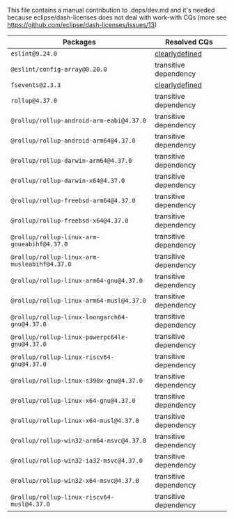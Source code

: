 This file contains a manual contribution to .deps/dev.md and it's needed because eclipse/dash-licenses does not deal with work-with CQs (more see https://github.com/eclipse/dash-licenses/issues/13)

| Packages | Resolved CQs |
| --- | --- |
| `eslint@9.24.0` | [clearlydefined](https://clearlydefined.io/definitions/npm/npmjs/-/eslint/9.21.0) |
| `@eslint/config-array@0.20.0` | transitive dependency |
| `fsevents@2.3.3` | [clearlydefined](https://clearlydefined.io/definitions/npm/npmjs/-/fsevents/2.3.3) |
| `rollup@4.37.0` | transitive dependency |
| `@rollup/rollup-android-arm-eabi@4.37.0` | transitive dependency |
| `@rollup/rollup-android-arm64@4.37.0` | transitive dependency |
| `@rollup/rollup-darwin-arm64@4.37.0` | transitive dependency |
| `@rollup/rollup-darwin-x64@4.37.0` | transitive dependency |
| `@rollup/rollup-freebsd-arm64@4.37.0` | transitive dependency |
| `@rollup/rollup-freebsd-x64@4.37.0` | transitive dependency |
| `@rollup/rollup-linux-arm-gnueabihf@4.37.0` | transitive dependency |
| `@rollup/rollup-linux-arm-musleabihf@4.37.0` | transitive dependency |
| `@rollup/rollup-linux-arm64-gnu@4.37.0` | transitive dependency |
| `@rollup/rollup-linux-arm64-musl@4.37.0` | transitive dependency |
| `@rollup/rollup-linux-loongarch64-gnu@4.37.0` | transitive dependency |
| `@rollup/rollup-linux-powerpc64le-gnu@4.37.0` | transitive dependency |
| `@rollup/rollup-linux-riscv64-gnu@4.37.0` | transitive dependency |
| `@rollup/rollup-linux-s390x-gnu@4.37.0` | transitive dependency |
| `@rollup/rollup-linux-x64-gnu@4.37.0` | transitive dependency |
| `@rollup/rollup-linux-x64-musl@4.37.0` | transitive dependency |
| `@rollup/rollup-win32-arm64-msvc@4.37.0` | transitive dependency |
| `@rollup/rollup-win32-ia32-msvc@4.37.0` | transitive dependency |
| `@rollup/rollup-win32-x64-msvc@4.37.0` | transitive dependency |
| `@rollup/rollup-linux-riscv64-musl@4.37.0` | transitive dependency |
